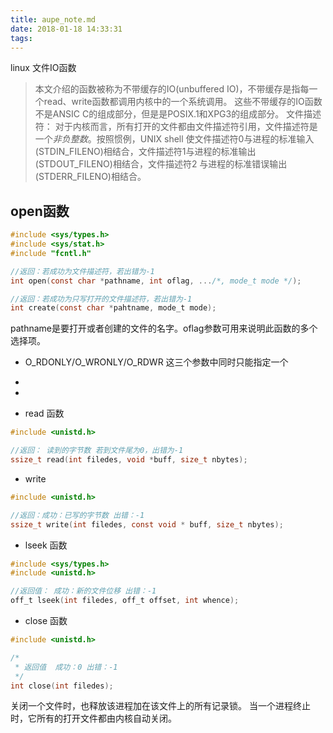 ```yaml
---
title: aupe_note.md
date: 2018-01-18 14:33:31
tags:
---
```


linux 文件IO函数

> 本文介绍的函数被称为不带缓存的IO(unbuffered IO)，不带缓存是指每一个read、write函数都调用内核中的一个系统调用。
这些不带缓存的IO函数不是ANSIC C的组成部分，但是是POSIX.1和XPG3的组成部分。
> 文件描述符： 对于内核而言，所有打开的文件都由文件描述符引用，文件描述符是一个*非负整数*。按照惯例，UNIX shell
使文件描述符0与进程的标准输入(STDIN_FILENO)相结合，文件描述符1与进程的标准输出(STDOUT_FILENO)相结合，文件描述符2
与进程的标准错误输出(STDERR_FILENO)相结合。

## open函数

```c
#include <sys/types.h>
#include <sys/stat.h>
#include "fcntl.h"

//返回：若成功为文件描述符，若出错为-1
int open(const char *pathname, int oflag, .../*, mode_t mode */);

//返回：若成功为只写打开的文件描述符，若出错为-1
int create(const char *pahtname, mode_t mode);


```
pathname是要打开或者创建的文件的名字。oflag参数可用来说明此函数的多个选择项。

- O_RDONLY/O_WRONLY/O_RDWR 这三个参数中同时只能指定一个
- 
- 

- read 函数
```c
#include <unistd.h>

//返回： 读到的字节数 若到文件尾为0，出错为-1
ssize_t read(int filedes, void *buff, size_t nbytes);
```

- write
```c
#include <unistd.h>

//返回：成功：已写的字节数 出错：-1
ssize_t write(int filedes, const void * buff, size_t nbytes);
```

- lseek 函数
```c
#include <sys/types.h>
#include <unistd.h>

//返回值： 成功：新的文件位移 出错：-1
off_t lseek(int filedes, off_t offset, int whence);
```

- close 函数
```c
#include <unistd.h>

/*
 * 返回值  成功：0 出错：-1
 */
int close(int filedes);
```
关闭一个文件时，也释放该进程加在该文件上的所有记录锁。
当一个进程终止时，它所有的打开文件都由内核自动关闭。


